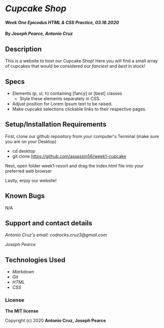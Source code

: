 # _Cupcake Shop_

#### _Week One Epicodus HTML & CSS Practice, 03.18.2020_

#### By _**Joseph Pearce, Antonio Cruz**_

## Description

This is a website to host our Cupcake Shop! Here you will find a small array of cupcakes that would be considered our _fanciest_ and _best_ in stock!

## Specs

* Elements (p, ul, h) containing [fancy] or [best] classes
    * Style these elements separately in CSS.
* Adjust position for Lorem Ipsum text to be raised.
* Make cupcake selections clickable  links to their respective pages.

## Setup/Installation Requirements

First, clone our github repository from your computer's Terminal (make sure you are on your Desktop)

* cd desktop
* git clone https://github.com/assassin56/week1-cupcake

Next, open folder week1-resort and drag the index.html file into your preferred web browser

Lastly, enjoy our website! 

## Known Bugs

N/A

## Support and contact details

_Antonio Cruz's email:_
_codrocks.cruz3@gmail.com_

_Joseph Pearce_

## Technologies Used

* _Markdown_
* _Git_
* _HTML_
* _CSS_ 

### License

**The MIT license**

Copyright (c) 2020 **Antonio Cruz, Joseph Pearce**